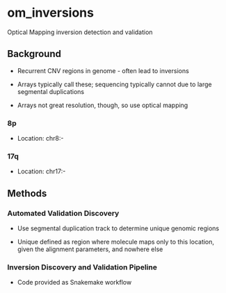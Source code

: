 # om_inversions
Optical Mapping inversion detection and validation

## Background

* Recurrent CNV regions in genome - often lead to inversions

* Arrays typically call these; sequencing typically cannot due to large segmental duplications

* Arrays not great resolution, though, so use optical mapping

### 8p

* Location: chr8:-

### 17q

* Location: chr17:-

## Methods

### Automated Validation Discovery

* Use segmental duplication track to determine unique genomic regions

* Unique defined as region where molecule maps only to this location, given the alignment parameters, and nowhere else

### Inversion Discovery and Validation Pipeline

* Code provided as Snakemake workflow 

